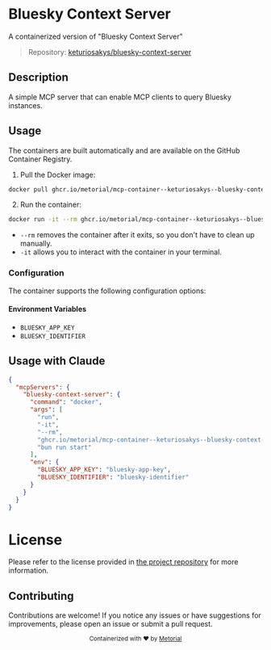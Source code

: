 
# Bluesky Context Server

A containerized version of "Bluesky Context Server"

> Repository: [keturiosakys/bluesky-context-server](https://github.com/keturiosakys/bluesky-context-server)

## Description

A simple MCP server that can enable MCP clients to query Bluesky instances.


## Usage

The containers are built automatically and are available on the GitHub Container Registry.

1. Pull the Docker image:

```bash
docker pull ghcr.io/metorial/mcp-container--keturiosakys--bluesky-context-server--bluesky-context-server
```

2. Run the container:

```bash
docker run -it --rm ghcr.io/metorial/mcp-container--keturiosakys--bluesky-context-server--bluesky-context-server 
```

- `--rm` removes the container after it exits, so you don't have to clean up manually.
- `-it` allows you to interact with the container in your terminal.


### Configuration

The container supports the following configuration options:




#### Environment Variables

- `BLUESKY_APP_KEY`
- `BLUESKY_IDENTIFIER`




## Usage with Claude

```json
{
  "mcpServers": {
    "bluesky-context-server": {
      "command": "docker",
      "args": [
        "run",
        "-it",
        "--rm",
        "ghcr.io/metorial/mcp-container--keturiosakys--bluesky-context-server--bluesky-context-server",
        "bun run start"
      ],
      "env": {
        "BLUESKY_APP_KEY": "bluesky-app-key",
        "BLUESKY_IDENTIFIER": "bluesky-identifier"
      }
    }
  }
}
```

# License

Please refer to the license provided in [the project repository](https://github.com/keturiosakys/bluesky-context-server) for more information.

## Contributing

Contributions are welcome! If you notice any issues or have suggestions for improvements, please open an issue or submit a pull request.

<div align="center">
  <sub>Containerized with ❤️ by <a href="https://metorial.com">Metorial</a></sub>
</div>
  